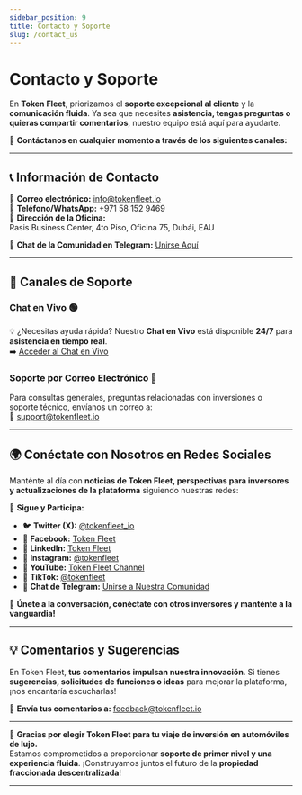 ```yaml
---
sidebar_position: 9
title: Contacto y Soporte
slug: /contact_us
---
```


# Contacto y Soporte  

En **Token Fleet**, priorizamos el **soporte excepcional al cliente** y la **comunicación fluida**. Ya sea que necesites **asistencia, tengas preguntas o quieras compartir comentarios**, nuestro equipo está aquí para ayudarte.  

🚀 **Contáctanos en cualquier momento a través de los siguientes canales:**  

---

## **📞 Información de Contacto**  

📧 **Correo electrónico:** [info@tokenfleet.io](mailto:info@tokenfleet.io)  
📱 **Teléfono/WhatsApp:** +971 58 152 9469  
📍 **Dirección de la Oficina:**  
Rasis Business Center, 4to Piso, Oficina 75, Dubái, EAU  

🔗 **Chat de la Comunidad en Telegram:** [Unirse Aquí](https://t.me/tokenfleet_io)  

---

## **💬 Canales de Soporte**  

### **Chat en Vivo** 🟢  
💡 ¿Necesitas ayuda rápida? Nuestro **Chat en Vivo** está disponible **24/7** para **asistencia en tiempo real**.  
➡️ [Acceder al Chat en Vivo](https://tawk.to/tokenfleet)  

### **Soporte por Correo Electrónico 📩**  
Para consultas generales, preguntas relacionadas con inversiones o soporte técnico, envíanos un correo a:  
📧 [support@tokenfleet.io](mailto:support@tokenfleet.io)  

---

## **🌍 Conéctate con Nosotros en Redes Sociales**  

Manténte al día con **noticias de Token Fleet, perspectivas para inversores y actualizaciones de la plataforma** siguiendo nuestras redes:  

📢 **Sigue y Participa:**  

- 🐦 **Twitter (X):** [@tokenfleet_io](https://twitter.com/tokenfleet_io)  
- 📘 **Facebook:** [Token Fleet](https://www.facebook.com/profile.php?id=61568084092915)  
- 💼 **LinkedIn:** [Token Fleet](https://www.linkedin.com/company/tokenfleet)  
- 📸 **Instagram:** [@tokenfleet](https://www.instagram.com/tokenfleet)  
- 🎥 **YouTube:** [Token Fleet Channel](https://www.youtube.com/channel/UCOjJJAKCuCJgOmKHHRh_4ZQ)  
- 🎵 **TikTok:** [@tokenfleet](https://www.tiktok.com/tokenfleet)  
- 💬 **Chat de Telegram:** [Unirse a Nuestra Comunidad](https://t.me/tokenfleet_io)  

🌟 **Únete a la conversación, conéctate con otros inversores y manténte a la vanguardia!**  

---

## **💡 Comentarios y Sugerencias**  

En Token Fleet, **tus comentarios impulsan nuestra innovación**. Si tienes **sugerencias, solicitudes de funciones o ideas** para mejorar la plataforma, ¡nos encantaría escucharlas!  

📩 **Envía tus comentarios a:** [feedback@tokenfleet.io](mailto:feedback@tokenfleet.io)  

---

🚀 **Gracias por elegir Token Fleet para tu viaje de inversión en automóviles de lujo.**  
Estamos comprometidos a proporcionar **soporte de primer nivel y una experiencia fluida**. ¡Construyamos juntos el futuro de la **propiedad fraccionada descentralizada**!  

---